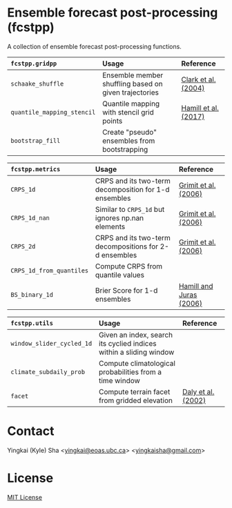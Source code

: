 # Ensemble forecast post-processing (fcstpp)

A collection of ensemble forecast post-processing functions.

| `fcstpp.gridpp`| Usage | Reference |
|:------------------|:--------------------------|:----------------|
| `schaake_shuffle` | Ensemble member shuffling based on given trajectories | [Clark et al. (2004)](https://journals.ametsoc.org/view/journals/hydr/5/1/1525-7541_2004_005_0243_tssamf_2_0_co_2.xml) |
| `quantile_mapping_stencil` | Quantile mapping with stencil grid points | [Hamill et al. (2017)](https://journals.ametsoc.org/view/journals/mwre/145/9/mwr-d-16-0331.1.xml) |
| `bootstrap_fill` | Create "pseudo" ensembles from bootstrapping| |

| `fcstpp.metrics`| Usage | Reference |
|:------------------|:--------------------------|:----------------|
| `CRPS_1d` | CRPS and its two-term decomposition for 1-d ensembles | [Grimit et al. (2006)](https://doi.org/10.1256/qj.05.235) |
| `CRPS_1d_nan`| Similar to `CRPS_1d` but ignores np.nan elements | [Grimit et al. (2006)](https://doi.org/10.1256/qj.05.235) |
| `CRPS_2d` | CRPS and its two-term decompositions for 2-d ensembles | [Grimit et al. (2006)](https://doi.org/10.1256/qj.05.235) |
| `CRPS_1d_from_quantiles` | Compute CRPS from quantile values | |
| `BS_binary_1d` | Brier Score for 1-d ensembles | [Hamill and Juras (2006)](https://doi.org/10.1256/qj.06.25) |


| `fcstpp.utils`| Usage | Reference |
|:------------------|:--------------------------|:----------------|
| `window_slider_cycled_1d` | Given an index, search its cyclied indices within a sliding window | |
| `climate_subdaily_prob`| Compute climatological probabilities from a time window | |
| `facet`| Compute terrain facet from gridded elevation| [Daly et al. (2002)](https://www.int-res.com/abstracts/cr/v22/n2/p99-113) |


# Contact

Yingkai (Kyle) Sha <<yingkai@eoas.ubc.ca>> <<yingkaisha@gmail.com>>

# License

[MIT License](https://github.com/yingkaisha/fcstpp/blob/main/LICENSE)
